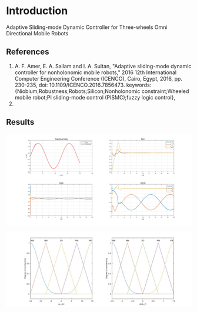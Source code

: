 # Introduction
Adaptive Sliding-mode Dynamic Controller for Three-wheels Omni Directional Mobile Robots

## References
1. A. F. Amer, E. A. Sallam and I. A. Sultan, "Adaptive sliding-mode dynamic controller for nonholonomic mobile robots," 2016 12th International Computer Engineering Conference (ICENCO), Cairo, Egypt, 2016, pp. 230-235, doi: 10.1109/ICENCO.2016.7856473. keywords: {Niobium;Robustness;Robots;Silicon;Nonholonomic constraint;Wheeled mobile robot;PI sliding-mode control (PISMC);fuzzy logic control},
2. 

## Results
![ASMC](results/asmc.jpg)

![Fuzzy inference system (FIS)](results/fuzzy.jpg)


